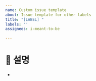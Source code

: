 ```yaml
---
name: Custom issue template
about: Issue template for other labels
title: "[LABEL] "
labels: ''
assignees: i-meant-to-be

---
```


# 🌟 설명
-
